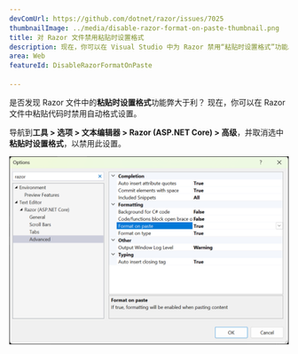 ```yaml
---
devComUrl: https://github.com/dotnet/razor/issues/7025
thumbnailImage: ../media/disable-razor-format-on-paste-thumbnail.png
title: 对 Razor 文件禁用粘贴时设置格式
description: 现在，你可以在 Visual Studio 中为 Razor 禁用“粘贴时设置格式”功能。
area: Web
featureId: DisableRazorFormatOnPaste

---
```



是否发现 Razor 文件中的**粘贴时设置格式**功能弊大于利？ 现在，你可以在 Razor 文件中粘贴代码时禁用自动格式设置。

导航到**工具 > 选项 > 文本编辑器 > Razor (ASP.NET Core) > 高级**，并取消选中**粘贴时设置格式**，以禁用此设置。 

![对 Razor 禁用粘贴时设置格式](../media/disable-razor-format-on-paste.png)
